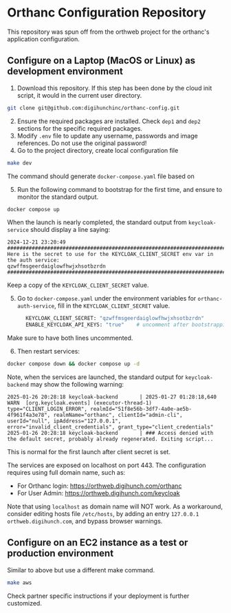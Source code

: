 # Orthanc Configuration Repository
This repository was spun off from the orthweb project for the orthanc's application configuration.

## Configure on a Laptop (MacOS or Linux) as development environment

1. Download this repository. If this step has been done by the cloud init script, it would in the current user directory. 
```sh
git clone git@github.com:digihunchinc/orthanc-config.git
```

2. Ensure the required packages are installed. Check `dep1` and `dep2` sections for the specific required packages. 
3. Modify `.env` file to update any username, passwords and image references. Do not use the original password!
4. Go to the project directory, create local configuration file 

```sh
make dev
```
The command should generate `docker-compose.yaml` file based on 

5. Run the following command to bootstrap for the first time, and ensure to monitor the standard output.

```sh
docker compose up
```

When the launch is nearly completed, the standard output from `keycloak-service` should display a line saying:

```
2024-12-21 23:20:49 ########################################################################################
Here is the secret to use for the KEYCLOAK_CLIENT_SECRET env var in the auth service:
qzwffmsgeerdaiglowfhwjxhsotbzrdn
########################################################################################
```
Keep a copy of the `KEYCLOAK_CLIENT_SECRET` value.

5. Go to `docker-compose.yaml` under the environment variables for `orthanc-auth-service`, fill in the `KEYCLOAK_CLIENT_SECRET` value.
```sh
      KEYCLOAK_CLIENT_SECRET: "qzwffmsgeerdaiglowfhwjxhsotbzrdn"
      ENABLE_KEYCLOAK_API_KEYS: "true"    # uncomment after bootstrapping
```
Make sure to have both lines uncommented.

6. Then restart services:

```sh
docker compose down && docker compose up -d
```
Note, when the services are launched, the standard output for `keycloak-backend` may show the following warning:
```
2025-01-26 20:28:18 keycloak-backend       | 2025-01-27 01:28:18,640 WARN  [org.keycloak.events] (executor-thread-1) type="CLIENT_LOGIN_ERROR", realmId="51f8e56b-3df7-4a0e-ae5b-4f961f4a3e78", realmName="orthanc", clientId="admin-cli", userId="null", ipAddress="127.0.0.1", error="invalid_client_credentials", grant_type="client_credentials"
2025-01-26 20:28:18 keycloak-backend       | ### Access denied with the default secret, probably already regenerated. Exiting script...
```
This is normal for the first launch after client secret is set.

The services are exposed on localhost on port 443. The configuration requires using full domain name, such as:
- For Orthanc login: https://orthweb.digihunch.com/orthanc 
- For User Admin: https://orthweb.digihunch.com/keycloak 

Note that using `localhost` as domain name will NOT work. As a workaround, consider editing hosts file `/etc/hosts`, by adding an entry `127.0.0.1 orthweb.digihunch.com`, and bypass browser warnings.

## Configure on an EC2 instance as a test or production environment
Similar to above but use a different make command.
```sh
make aws
```

Check partner specific instructions if your deployment is further customized.